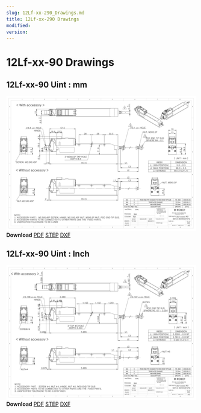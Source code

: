 ```yaml
---
slug: 12Lf-xx-290_Drawings.md
title: 12Lf-xx-290 Drawings
modified: 
version:
---
```

# 12Lf-xx-90 Drawings
## 12Lf-xx-90 Uint : mm
![12Lf-xxF-90 Drawing](./data/ENG-ver_12Lf-xxxxx-90-Servo-Series_mm__Rev03_20250526.png)  
**Download** <a href="./data/ENG-ver_12Lf-xxxxx-90-Servo-Series_mm__Rev03_20250526.pdf" download>PDF</a> <a href="./data/12Lf-xxxxx-90-Servo-Series_Rev03_20250523.step" download>STEP</a> <a href="./data/12Lf-xxxxx-90-Servo-Seriesmm_Rev03_20250523.DXF" download>DXF</a>
## 12Lf-xx-90 Uint : Inch
![12Lf-xxF-27 Drawing](./data/ENG-ver_12Lf-xxxxx-90-Servo-Series_inch_Rev03_20250523.png)  
**Download** <a href="./data/ENG-ver_12Lf-xxxxx-90-Servo-Series_inch_Rev03_20250523.pdf" download>PDF</a> <a href="./data/12Lf-xxxxx-90-Servo-Series_Rev03_20250523.step" download>STEP</a> <a href="./data/12Lf-xxxxx-90-Servo-Seriesinch_Rev03_20250523.DXF" download>DXF</a>